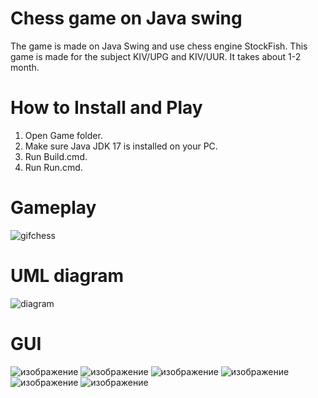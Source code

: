 # Chess game on Java swing
The game is made on Java Swing and use chess engine StockFish. This game is made for the subject KIV/UPG and KIV/UUR. It takes about 1-2 month.
# How to Install and Play
1. Open Game folder. 
2. Make sure Java JDK 17 is installed on your PC.
3. Run Build.cmd.
4. Run Run.cmd.
# Gameplay
![gifchess](https://github.com/SisyaPlay/Chess_game/assets/76509044/7f8d37f9-345d-4b64-9cb3-7b5fd7b31cc5)
# UML diagram
![diagram](https://github.com/SisyaPlay/Chess_game/assets/76509044/0f80a080-58bc-46d7-9185-1efc48ae1cfb)
# GUI
![изображение](https://github.com/SisyaPlay/Chess_game/assets/76509044/aa7a38a4-3d16-4adc-a32d-00d26cbb956c)
![изображение](https://github.com/SisyaPlay/Chess_game/assets/76509044/70e00d00-94ed-4434-b39d-309c785e34c0)
![изображение](https://github.com/SisyaPlay/Chess_game/assets/76509044/77f978fc-cc96-4c5c-958e-57a94e3145e2)
![изображение](https://github.com/SisyaPlay/Chess_game/assets/76509044/1d3be839-b3bb-4127-975b-953f04110757)
![изображение](https://github.com/SisyaPlay/Chess_game/assets/76509044/d91aca7c-bb03-4215-8902-82f5168de3e9)
![изображение](https://github.com/SisyaPlay/Chess_game/assets/76509044/ae06836f-ca45-409f-a68c-c99faf94bc0c)




